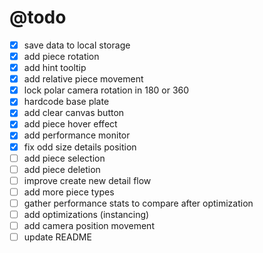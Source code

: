 # @todo

- [x] save data to local storage
- [x] add piece rotation
- [x] add hint tooltip
- [x] add relative piece movement
- [x] lock polar camera rotation in 180 or 360
- [x] hardcode base plate
- [x] add clear canvas button
- [x] add piece hover effect
- [x] add performance monitor
- [x] fix odd size details position
- [ ] add piece selection
- [ ] add piece deletion
- [ ] improve create new detail flow
- [ ] add more piece types
- [ ] gather performance stats to compare after optimization
- [ ] add optimizations (instancing)
- [ ] add camera position movement
- [ ] update README

